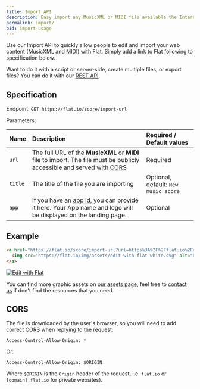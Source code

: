 ```yaml
---
title: Import API
description: Easy import any MusicXML or MIDI file available the Internet
permalink: import/
pid: import-usage
---
```


Use our Import API to quickly allow people to edit and import your web content (MusicXML and MIDI) with Flat. Simply add a link to Flat following to specification below.

Want to do it with a script or server-side, create multiple files, or export files? You can do it with our [REST API](../api/).

## Specification

Endpoint: ```GET https://flat.io/score/import-url```

Parameters:

| Name | Description | Required / Default values |
|:-----|:------------|:--------|
| `url` | The full URL of the **MusicXML** or **MIDI** file to import. The file must be publicly accessible and served with [CORS](#cors) | Required |
| `title` | The title of the file you are importing | Optional, default: `New music score` |
| `app` | If you have an [app id](https://flat.io/developers/apps), you can provide it here. Your App name and logo will be displayed on the landing page. | Optional |

## Example

```html
<a href="https://flat.io/score/import-url?url=https%3A%2F%2Fflat.io%2Fexamples%2Fhello-world.xml&title=Hello%20World">
  <img src="https://flat.io/img/assets/edit-with-flat-white.svg" alt="Edit with Flat">
</a>
````

<a href="https://flat.io/score/import-url?url=https%3A%2F%2Fflat.io%2Fexamples%2Fhello-world.xml&title=Hello%20World">
  <img src="https://flat.io/img/assets/edit-with-flat-white.svg" alt="Edit with Flat" style="border:0">
</a>

You can find more graphic assets on [our assets page](../graphic-assets), feel free to [contact us](mailto:developers@flat.io) if don't find the resources that you need.

## CORS

The file is downloaded by the user's browser, so you will need to add correct [CORS](https://developer.mozilla.org/en-US/docs/Web/HTTP/Access_control_CORS) when replying to the request:

```
Access-Control-Allow-Origin: *
```

Or:

```
Access-Control-Allow-Origin: $ORIGIN
```

Where `$ORIGIN` is the `Origin` header of the request, i.e. `flat.io` or `[domain].flat.io` for private websites).
